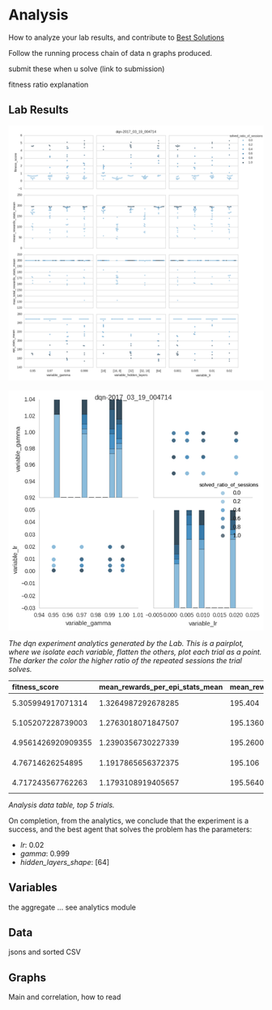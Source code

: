 # <a name="analysis"></a>Analysis

How to analyze your lab results, and contribute to [Best Solutions](#solutions)

Follow the running process chain of data n graphs produced.

submit these when u solve (link to submission)

fitness ratio explanation

## Lab Results

<div style="max-width: 100%"><img alt="The dqn experiment analytics" src="./images/dqn.png" />
<br><br></div>
<img alt="The dqn experiment analytics correlation" src="./images/dqn_correlation.png" />

_The dqn experiment analytics generated by the Lab. This is a pairplot, where we isolate each variable, flatten the others, plot each trial as a point. The darker the color the higher ratio of the repeated sessions the trial solves._


|fitness_score|mean_rewards_per_epi_stats_mean|mean_rewards_stats_mean|epi_stats_mean|solved_ratio_of_sessions|num_of_sessions|max_total_rewards_stats_mean|t_stats_mean|trial_id|variable_gamma|variable_hidden_layers|variable_lr|
|:--|:--|:--|:--|:--|:--|:--|:--|:--|:--|:--|:--|
|5.305994917071314|1.3264987292678285|195.404|154.2|1.0|5|200.0|199.0|dqn-2017_03_19_004714_t79|0.999|[64]|0.02|
|5.105207228739003|1.2763018071847507|195.13600000000002|160.6|1.0|5|200.0|199.0|dqn-2017_03_19_004714_t50|0.99|[32]|0.01|
|4.9561426920909355|1.2390356730227339|195.26000000000002|168.6|1.0|5|200.0|199.0|dqn-2017_03_19_004714_t78|0.999|[64]|0.01|
|4.76714626254895|1.1917865656372375|195.106|172.4|1.0|5|200.0|199.0|dqn-2017_03_19_004714_t71|0.999|[32]|0.02|
|4.717243567762263|1.1793108919405657|195.56400000000002|167.2|1.0|5|200.0|199.0|dqn-2017_03_19_004714_t28|0.97|[32]|0.001|

_Analysis data table, top 5 trials._

On completion, from the analytics, we conclude that the experiment is a success, and the best agent that solves the problem has the parameters:

- *lr*: 0.02
- *gamma*: 0.999
- *hidden_layers_shape*: [64]


## Variables

the aggregate ... see analytics module

## Data

jsons and sorted CSV


## Graphs

Main and correlation, how to read


